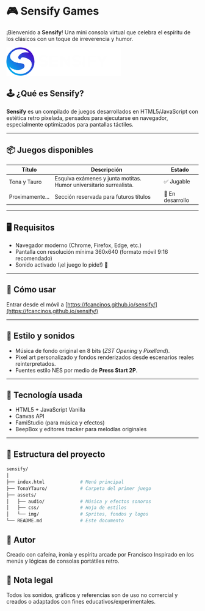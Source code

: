 # 🎮 Sensify Games

¡Bienvenido a **Sensify**! Una mini consola virtual que celebra el espíritu de los clásicos con un toque de irreverencia y humor.


<img src="assets/img/sensifyblue.png" alt="" width="300">


## 🕹️ ¿Qué es Sensify?

**Sensify** es un compilado de juegos desarrollados en HTML5/JavaScript con estética retro pixelada, pensados para ejecutarse en navegador, especialmente optimizados para pantallas táctiles.

---

## 📦 Juegos disponibles

| Título             | Descripción                                        | Estado         |
|--------------------|----------------------------------------------------|----------------|
| Tona y Tauro       | Esquiva exámenes y junta motitas. Humor universitario surrealista. | ✅ Jugable      |
| Proximamente...    | Sección reservada para futuros títulos             | 🚧 En desarrollo |

---

## 🖥️ Requisitos

- Navegador moderno (Chrome, Firefox, Edge, etc.)
- Pantalla con resolución mínima 360x640 (formato móvil 9:16 recomendado)
- Sonido activado (¡el juego lo pide!) 🎵

---

## 🚀 Cómo usar
Entrar desde el móvil a
[https://fcancinos.github.io/sensify/](https://fcancinos.github.io/sensify/)

---

## 🎨 Estilo y sonidos

- Música de fondo original en 8 bits (*ZST Opening* y *Pixelland*).
- Pixel art personalizado y fondos renderizados desde escenarios reales reinterpretados.
- Fuentes estilo NES por medio de **Press Start 2P**.

---

## 🔧 Tecnología usada

- HTML5 + JavaScript Vanilla
- Canvas API
- FamiStudio (para música y efectos)
- BeepBox y editores tracker para melodías originales

---

## 📂 Estructura del proyecto

```bash
sensify/
│
├── index.html             # Menú principal
├── TonaYTauro/            # Carpeta del primer juego
├── assets/
│   ├── audio/             # Música y efectos sonoros
│   ├── css/               # Hoja de estilos
│   └── img/               # Sprites, fondos y logos
└── README.md              # Este documento
```

## 🧠 Autor
Creado con cafeína, ironía y espíritu arcade por Francisco Inspirado en los menús y lógicas de consolas portátiles retro.

## 🛑 Nota legal
Todos los sonidos, gráficos y referencias son de uso no comercial y creados o adaptados con fines educativos/experimentales.